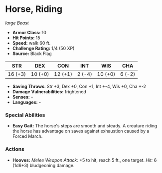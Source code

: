 # Horse, Riding

*large* *Beast*

- **Armor Class:** 10
- **Hit Points:** 15 
- **Speed:** walk 60 ft.
- **Challenge Rating:** 1/4 (50 XP)
- **Source:** Black Flag

| STR | DEX | CON | INT | WIS | CHA |
| --- | --- | --- | --- | --- | --- |
| 16 (+3) | 10 (+0) | 12 (+1) | 2 (-4) | 10 (+0) | 6 (-2) |

- **Saving Throws**: Str +3, Dex +0, Con +1, Int +-4, Wis +0, Cha +-2
- **Damage Vulnerabilities:** frightened
- **Senses:** -
- **Languages:** -

### Special Abilities

- **Easy Gait:** The horse's steps are smooth and steady. A creature riding the horse has advantage on saves against exhaustion caused by a Forced March.

### Actions

- **Hooves:** _Melee Weapon Attack:_ +5 to hit, reach 5 ft., one target. _Hit:_ 6 (1d6+3) bludgeoning damage.
